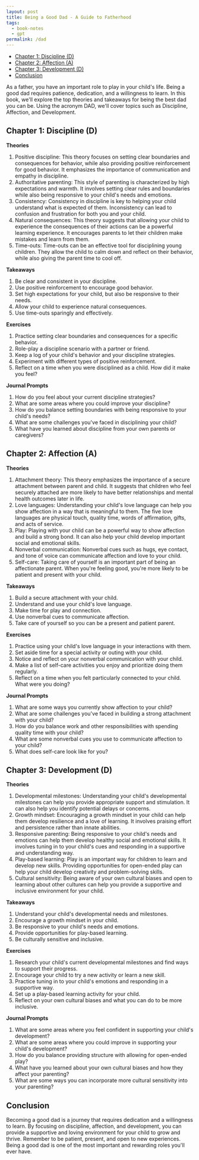 ```yaml
---
layout: post
title: Being a Good Dad - A Guide to Fatherhood
tags:
  - book-notes
  - gpt
permalink: /dad
---
```


<!-- prettier-ignore-start -->
<!-- vim-markdown-toc-start -->

- [Chapter 1: Discipline (D)](#chapter-1-discipline-d)
- [Chapter 2: Affection (A)](#chapter-2-affection-a)
- [Chapter 3: Development (D)](#chapter-3-development-d)
- [Conclusion](#conclusion)

<!-- vim-markdown-toc-end -->
<!-- prettier-ignore-end -->

As a father, you have an important role to play in your child's life. Being a good dad requires patience, dedication, and a willingness to learn. In this book, we'll explore the top theories and takeaways for being the best dad you can be. Using the acronym DAD, we'll cover topics such as Discipline, Affection, and Development.

## Chapter 1: Discipline (D)

**Theories**

1. Positive discipline: This theory focuses on setting clear boundaries and consequences for behavior, while also providing positive reinforcement for good behavior. It emphasizes the importance of communication and empathy in discipline.
2. Authoritative parenting: This style of parenting is characterized by high expectations and warmth. It involves setting clear rules and boundaries while also being responsive to your child's needs and emotions.
3. Consistency: Consistency in discipline is key to helping your child understand what is expected of them. Inconsistency can lead to confusion and frustration for both you and your child.
4. Natural consequences: This theory suggests that allowing your child to experience the consequences of their actions can be a powerful learning experience. It encourages parents to let their children make mistakes and learn from them.
5. Time-outs: Time-outs can be an effective tool for disciplining young children. They allow the child to calm down and reflect on their behavior, while also giving the parent time to cool off.

**Takeaways**

1. Be clear and consistent in your discipline.
2. Use positive reinforcement to encourage good behavior.
3. Set high expectations for your child, but also be responsive to their needs.
4. Allow your child to experience natural consequences.
5. Use time-outs sparingly and effectively.

**Exercises**

1. Practice setting clear boundaries and consequences for a specific behavior.
2. Role-play a discipline scenario with a partner or friend.
3. Keep a log of your child's behavior and your discipline strategies.
4. Experiment with different types of positive reinforcement.
5. Reflect on a time when you were disciplined as a child. How did it make you feel?

**Journal Prompts**

1. How do you feel about your current discipline strategies?
2. What are some areas where you could improve your discipline?
3. How do you balance setting boundaries with being responsive to your child's needs?
4. What are some challenges you've faced in disciplining your child?
5. What have you learned about discipline from your own parents or caregivers?

## Chapter 2: Affection (A)

**Theories**

1. Attachment theory: This theory emphasizes the importance of a secure attachment between parent and child. It suggests that children who feel securely attached are more likely to have better relationships and mental health outcomes later in life.
2. Love languages: Understanding your child's love language can help you show affection in a way that is meaningful to them. The five love languages are physical touch, quality time, words of affirmation, gifts, and acts of service.
3. Play: Playing with your child can be a powerful way to show affection and build a strong bond. It can also help your child develop important social and emotional skills.
4. Nonverbal communication: Nonverbal cues such as hugs, eye contact, and tone of voice can communicate affection and love to your child.
5. Self-care: Taking care of yourself is an important part of being an affectionate parent. When you're feeling good, you're more likely to be patient and present with your child.

**Takeaways**

1. Build a secure attachment with your child.
2. Understand and use your child's love language.
3. Make time for play and connection.
4. Use nonverbal cues to communicate affection.
5. Take care of yourself so you can be a present and patient parent.

**Exercises**

1. Practice using your child's love language in your interactions with them.
2. Set aside time for a special activity or outing with your child.
3. Notice and reflect on your nonverbal communication with your child.
4. Make a list of self-care activities you enjoy and prioritize doing them regularly.
5. Reflect on a time when you felt particularly connected to your child. What were you doing?

**Journal Prompts**

1. What are some ways you currently show affection to your child?
2. What are some challenges you've faced in building a strong attachment with your child?
3. How do you balance work and other responsibilities with spending quality time with your child?
4. What are some nonverbal cues you use to communicate affection to your child?
5. What does self-care look like for you?

## Chapter 3: Development (D)

**Theories**

1. Developmental milestones: Understanding your child's developmental milestones can help you provide appropriate support and stimulation. It can also help you identify potential delays or concerns.
2. Growth mindset: Encouraging a growth mindset in your child can help them develop resilience and a love of learning. It involves praising effort and persistence rather than innate abilities.
3. Responsive parenting: Being responsive to your child's needs and emotions can help them develop healthy social and emotional skills. It involves tuning in to your child's cues and responding in a supportive and understanding way.
4. Play-based learning: Play is an important way for children to learn and develop new skills. Providing opportunities for open-ended play can help your child develop creativity and problem-solving skills.
5. Cultural sensitivity: Being aware of your own cultural biases and open to learning about other cultures can help you provide a supportive and inclusive environment for your child.

**Takeaways**

1. Understand your child's developmental needs and milestones.
2. Encourage a growth mindset in your child.
3. Be responsive to your child's needs and emotions.
4. Provide opportunities for play-based learning.
5. Be culturally sensitive and inclusive.

**Exercises**

1. Research your child's current developmental milestones and find ways to support their progress.
2. Encourage your child to try a new activity or learn a new skill.
3. Practice tuning in to your child's emotions and responding in a supportive way.
4. Set up a play-based learning activity for your child.
5. Reflect on your own cultural biases and what you can do to be more inclusive.

**Journal Prompts**

1. What are some areas where you feel confident in supporting your child's development?
2. What are some areas where you could improve in supporting your child's development?
3. How do you balance providing structure with allowing for open-ended play?
4. What have you learned about your own cultural biases and how they affect your parenting?
5. What are some ways you can incorporate more cultural sensitivity into your parenting?

## Conclusion

Becoming a good dad is a journey that requires dedication and a willingness to learn. By focusing on discipline, affection, and development, you can provide a supportive and loving environment for your child to grow and thrive. Remember to be patient, present, and open to new experiences. Being a good dad is one of the most important and rewarding roles you'll ever have.
